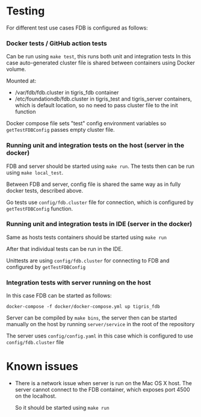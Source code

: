 # Testing

For different test use cases FDB is configured as follows:

### Docker tests / GitHub action tests

Can be run using `make test`, this runs both unit and integration tests
In this case auto-generated cluster file is shared between containers
using Docker volume.

Mounted at:

* /var/fdb/fdb.cluster in tigris_fdb container
* /etc/foundationdb/fdb.cluster in tigris_test and tigris_server 
containers, which is default location, so no need to pass cluster file to 
the init function

Docker compose file sets "test" config environment variables so 
`getTestFDBConfig` passes empty cluster file.

### Running unit and integration tests on the host (server in the docker)

FDB and server should be started using `make run`. The tests then can be 
run using `make local_test`.

Between FDB and server, config file is shared the same way as in fully 
docker tests, described above.

Go tests use `config/fdb.cluster` file for connection, which is 
configured by `getTestFDBConfig` function.

### Running unit and integration tests in IDE (server in the docker)

Same as hosts tests containers should be started using `make run`

After that individual tests can be run in the IDE.

Unittests are using `config/fdb.cluster` for connecting to FDB and 
configured by `getTestFDBConfig`

### Integration tests with server running on the host

In this case FDB can be started as follows: 

```shell
docker-compose -f docker/docker-compose.yml up tigris_fdb
```

Server can be compiled by `make bins`, the server then can be started 
manually on the host by running `server/service` in the root of the repository

The server uses `config/config.yaml` in this case which is configured to use 
`config/fdb.cluster` file

# Known issues

  * There is a network issue when server is run on the Mac OS X host. The server 
cannot connect to the FDB container, which exposes port 4500 on the localhost.

    So it should be started using `make run`
